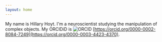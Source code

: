 ```yaml
---
layout: home
---
```

My name is Hillary Hoyt. I'm a neuroscientist studying the 
manipulation of complex objects.
My ORCIDiD is <img src="https://orcid.org/sites/default/files/images/orcid_16x16(1).gif" alt="ORCID" />
[https://orcid.org/0000-0002-8084-7249](https://orcid.org/0000-0003-4423-4370).
